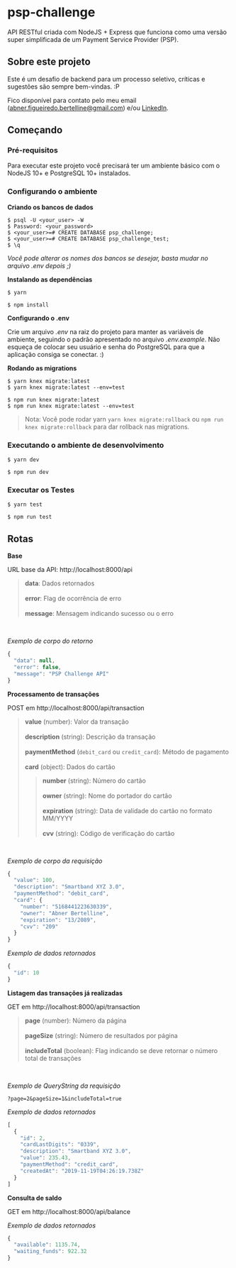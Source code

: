 # psp-challenge

API RESTful criada com NodeJS + Express que funciona como uma versão super simplificada de um Payment Service Provider (PSP).

## Sobre este projeto

Este é um desafio de backend para um processo seletivo, críticas e sugestões são sempre bem-vindas. :P

Fico disponível para contato pelo meu email (abner.figueiredo.bertelline@gmail.com) e/ou [LinkedIn](https://www.linkedin.com/in/abner-figueiredo-bertelline/).

## Começando

### Pré-requisitos

Para executar este projeto você precisará ter um ambiente básico com o NodeJS 10+ e PostgreSQL 10+ instalados.

### Configurando o ambiente

**Criando os bancos de dados**

```
$ psql -U <your_user> -W
$ Password: <your_password>
$ <your_user>=# CREATE DATABASE psp_challenge;
$ <your_user>=# CREATE DATABASE psp_challenge_test;
$ \q
```
_Você pode alterar os nomes dos bancos se desejar, basta mudar no arquivo .env depois ;)_

**Instalando as dependências**

```
$ yarn
```
```
$ npm install
```

**Configurando o .env**

Crie um arquivo _.env_ na raiz do projeto para manter as variáveis de ambiente, seguindo o padrão apresentado no arquivo _.env.example_. Não esqueça de colocar seu usuário e senha do PostgreSQL para que a aplicação consiga se conectar. :)

**Rodando as migrations**

```
$ yarn knex migrate:latest
$ yarn knex migrate:latest --env=test
```
```
$ npm run knex migrate:latest
$ npm run knex migrate:latest --env=test
```
> Nota: Você pode rodar yarn ```yarn knex migrate:rollback``` ou ```npm run knex migrate:rollback``` para dar rollback nas migrations.

### Executando o ambiente de desenvolvimento

```
$ yarn dev
```
```
$ npm run dev
```

### Executar os Testes

```
$ yarn test
```
```
$ npm run test
```

## Rotas

**Base**

URL base da API: http://localhost:8000/api
> __data__: Dados retornados <br/><br/>
__error__: Flag de ocorrência de erro <br/><br/>
__message__: Mensagem indicando sucesso ou o erro

<br/>

_Exemplo de corpo do retorno_
```javascript
{
  "data": null,
  "error": false,
  "message": "PSP Challenge API"
}
```

**Processamento de transações**

POST em http://localhost:8000/api/transaction

> __value__ (number): Valor da transação <br/><br/>
__description__ (string): Descrição da transação <br/><br/>
__paymentMethod__ (```debit_card``` ou ```credit_card```): Método de pagamento <br/><br/>
__card__ (object): Dados do cartão <br/>
>> __number__ (string): Número do cartão <br/><br/>
__owner__ (string): Nome do portador do cartão <br/><br/>
__expiration__ (string): Data de validade do cartão no formato MM/YYYY <br/><br/>
__cvv__ (string): Código de verificação do cartão

<br/>

_Exemplo de corpo da requisição_
```javascript
{
  "value": 100,
  "description": "Smartband XYZ 3.0",
  "paymentMethod": "debit_card",
  "card": {
    "number": "5168441223630339",
    "owner": "Abner Bertelline",
    "expiration": "13/2089",
    "cvv": "209"
  }
}
```

_Exemplo de dados retornados_
```javascript
{
  "id": 10
}
```

**Listagem das transações já realizadas**

GET em http://localhost:8000/api/transaction

> __page__ (number): Número da página <br/><br/>
__pageSize__ (string): Número de resultados por página <br/><br/>
__includeTotal__ (boolean): Flag indicando se deve retornar o número total de transações

<br/>

_Exemplo de QueryString da requisição_
```
?page=2&pageSize=1&includeTotal=true
```

_Exemplo de dados retornados_
```javascript
[
  {
    "id": 2,
    "cardLastDigits": "0339",
    "description": "Smartband XYZ 3.0",
    "value": 235.43,
    "paymentMethod": "credit_card",
    "createdAt": "2019-11-19T04:26:19.738Z"
  }
]
```

**Consulta de saldo**

GET em http://localhost:8000/api/balance

_Exemplo de dados retornados_
```javascript
{
  "available": 1135.74,
  "waiting_funds": 922.32
}
```
